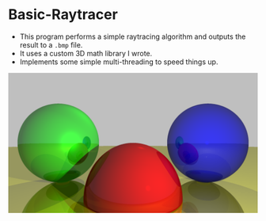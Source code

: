 # Basic-Raytracer
- This program performs a simple raytracing algorithm and outputs the result to a `.bmp` file.
- It uses a custom 3D math library I wrote.
- Implements some simple multi-threading to speed things up.

<img src="Resources/RayTrace.png" align="center">
